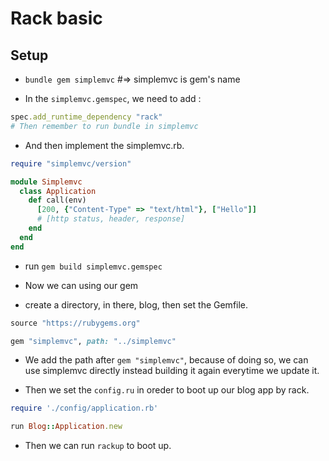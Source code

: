 # Rack basic

## Setup

- `bundle gem simplemvc` #=> simplemvc is gem's name

- In the `simplemvc.gemspec`, we need to add :

```rb
spec.add_runtime_dependency "rack"
# Then remember to run bundle in simplemvc
```

- And then implement the simplemvc.rb.

```rb simplemvc.rb 
require "simplemvc/version"

module Simplemvc
  class Application
    def call(env)
      [200, {"Content-Type" => "text/html"}, ["Hello"]]
      # [http status, header, response]
    end
  end
end
```

- run `gem build simplemvc.gemspec`
- Now we can using our gem 

- create a directory, in there, blog, then set the Gemfile.

```rb
source "https://rubygems.org"

gem "simplemvc", path: "../simplemvc"
```

- We add the path after `gem "simplemvc"`, because of doing so, we can use simplemvc directly instead building it again everytime we update it.

- Then we set the `config.ru` in oreder to boot up our blog app by rack.

```rb config.ru 
require './config/application.rb'

run Blog::Application.new
```

- Then we can run `rackup` to boot up.



